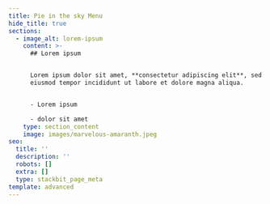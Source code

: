 ```yaml
---
title: Pie in the sky Menu
hide_title: true
sections:
  - image_alt: lorem-ipsum
    content: >-
      ## Lorem ipsum


      Lorem ipsum dolor sit amet, **consectetur adipiscing elit**, sed do
      eiusmod tempor incididunt ut labore et dolore magna aliqua.


      - Lorem ipsum

      - dolor sit amet
    type: section_content
    image: images/marvelous-amaranth.jpeg
seo:
  title: ''
  description: ''
  robots: []
  extra: []
  type: stackbit_page_meta
template: advanced
---
```

